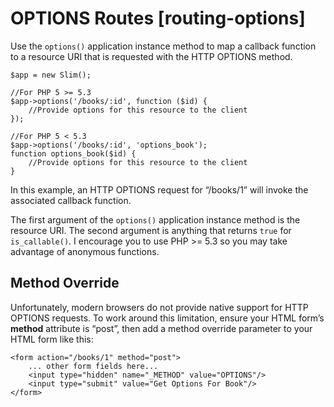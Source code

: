 # OPTIONS Routes [routing-options] #

Use the `options()` application instance method to map a callback function to a resource URI that is requested with the HTTP OPTIONS method.

    $app = new Slim();

    //For PHP 5 >= 5.3
    $app->options('/books/:id', function ($id) {
        //Provide options for this resource to the client
    });

    //For PHP 5 < 5.3
    $app->options('/books/:id', 'options_book');
    function options_book($id) {
        //Provide options for this resource to the client
    }

In this example, an HTTP OPTIONS request for “/books/1” will invoke the associated callback function.

The first argument of the `options()` application instance method is the resource URI. The second argument is anything that returns `true` for `is_callable()`. I encourage you to use PHP >= 5.3 so you may take advantage of anonymous functions.

## Method Override ##

Unfortunately, modern browsers do not provide native support for HTTP OPTIONS requests. To work around this limitation, ensure your HTML form’s **method** attribute is “post”, then add a method override parameter to your HTML form like this:

    <form action="/books/1" method="post">
        ... other form fields here...
        <input type="hidden" name="_METHOD" value="OPTIONS"/>
        <input type="submit" value="Get Options For Book"/>
    </form>